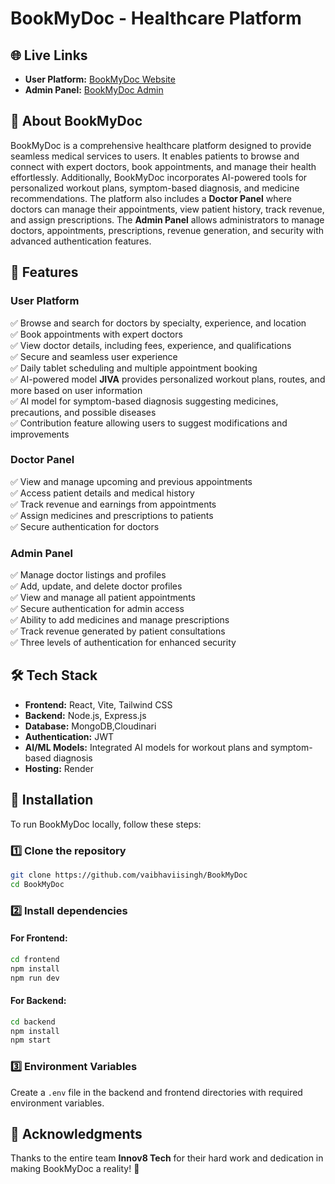 # BookMyDoc - Healthcare Platform

## 🌐 Live Links
- **User Platform:** [BookMyDoc Website](https://innov8tech-frontend-lh4p.onrender.com/)
- **Admin Panel:** [BookMyDoc Admin](https://innov8tech-admin-fpsc.onrender.com/)

## 📌 About BookMyDoc
BookMyDoc is a comprehensive healthcare platform designed to provide seamless medical services to users. It enables patients to browse and connect with expert doctors, book appointments, and manage their health effortlessly. Additionally, BookMyDoc incorporates AI-powered tools for personalized workout plans, symptom-based diagnosis, and medicine recommendations. The platform also includes a **Doctor Panel** where doctors can manage their appointments, view patient history, track revenue, and assign prescriptions. The **Admin Panel** allows administrators to manage doctors, appointments, prescriptions, revenue generation, and security with advanced authentication features.

## 🚀 Features
### User Platform
✅ Browse and search for doctors by specialty, experience, and location  
✅ Book appointments with expert doctors  
✅ View doctor details, including fees, experience, and qualifications  
✅ Secure and seamless user experience  
✅ Daily tablet scheduling and multiple appointment booking  
✅ AI-powered model **JIVA** provides personalized workout plans, routes, and more based on user information  
✅ AI model for symptom-based diagnosis suggesting medicines, precautions, and possible diseases  
✅ Contribution feature allowing users to suggest modifications and improvements  

### Doctor Panel
✅ View and manage upcoming and previous appointments  
✅ Access patient details and medical history  
✅ Track revenue and earnings from appointments  
✅ Assign medicines and prescriptions to patients  
✅ Secure authentication for doctors  

### Admin Panel
✅ Manage doctor listings and profiles  
✅ Add, update, and delete doctor profiles  
✅ View and manage all patient appointments  
✅ Secure authentication for admin access  
✅ Ability to add medicines and manage prescriptions  
✅ Track revenue generated by patient consultations  
✅ Three levels of authentication for enhanced security  

## 🛠️ Tech Stack
- **Frontend:** React, Vite, Tailwind CSS
- **Backend:** Node.js, Express.js
- **Database:** MongoDB,Cloudinari
- **Authentication:** JWT
- **AI/ML Models:** Integrated AI models for workout plans and symptom-based diagnosis  
- **Hosting:** Render

## 🔧 Installation
To run BookMyDoc locally, follow these steps:

### 1️⃣ Clone the repository
```bash
git clone https://github.com/vaibhaviisingh/BookMyDoc
cd BookMyDoc
```

### 2️⃣ Install dependencies
#### For Frontend:
```bash
cd frontend
npm install
npm run dev
```

#### For Backend:
```bash
cd backend
npm install
npm start
```

### 3️⃣ Environment Variables
Create a `.env` file in the backend and frontend directories with required environment variables.



## 🎉 Acknowledgments
Thanks to the entire team **Innov8 Tech** for their hard work and dedication in making BookMyDoc a reality! 🚀
